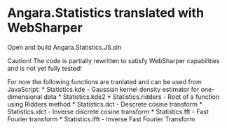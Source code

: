 Angara.Statistics translated with WebSharper
=================

Open and build Angara.Statistics.JS.sln


Caution!
The code is partially rewritten to satisfy WebSharper capabilities and is not yet fully tested!


For now the following functions are tranlated and can be used from JavaScript:
    *   Statistics.kde - Gaussian kernel density estimator for one-dimensional data
    *   Statistics.kde2
    *   Statistics.ridders - Root of a function using Ridders method
    *   Statistics.dct - Descrete cosine transform
    *   Statistics.idct - Inverse discrete cosine transform
    *   Statistics.fft - Fast Fourier transform
    *   Statistics.ifft - Inverse Fast Fourier Transform    

    
    
